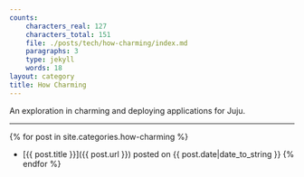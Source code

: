 ```yaml
---
counts:
    characters_real: 127
    characters_total: 151
    file: ./posts/tech/how-charming/index.md
    paragraphs: 3
    type: jekyll
    words: 18
layout: category
title: How Charming
---
```


An exploration in charming and deploying applications for Juju.

-----

{% for post in site.categories.how-charming %}
* [{{ post.title }}]({{ post.url }}) posted on {{ post.date|date_to_string }}
{% endfor %}
